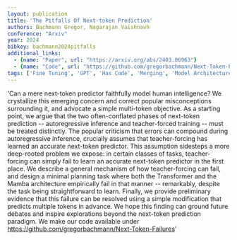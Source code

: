 ```yaml
---
layout: publication
title: 'The Pitfalls Of Next-token Prediction'
authors: Bachmann Gregor, Nagarajan Vaishnavh
conference: "Arxiv"
year: 2024
bibkey: bachmann2024pitfalls
additional_links:
  - {name: "Paper", url: "https://arxiv.org/abs/2403.06963"}
  - {name: "Code", url: "https://github.com/gregorbachmann/Next-Token-Failures"}
tags: ['Fine Tuning', 'GPT', 'Has Code', 'Merging', 'Model Architecture', 'Pretraining Methods', 'Training Techniques', 'Transformer']
---
```

'Can a mere next-token predictor faithfully model human intelligence? We crystallize this emerging concern and correct popular misconceptions surrounding it, and advocate a simple multi-token objective. As a starting point, we argue that the two often-conflated phases of next-token prediction -- autoregressive inference and teacher-forced training -- must be treated distinctly. The popular criticism that errors can compound during autoregressive inference, crucially assumes that teacher-forcing has learned an accurate next-token predictor. This assumption sidesteps a more deep-rooted problem we expose: in certain classes of tasks, teacher-forcing can simply fail to learn an accurate next-token predictor in the first place. We describe a general mechanism of how teacher-forcing can fail, and design a minimal planning task where both the Transformer and the Mamba architecture empirically fail in that manner -- remarkably, despite the task being straightforward to learn. Finally, we provide preliminary evidence that this failure can be resolved using a simple modification that predicts multiple tokens in advance. We hope this finding can ground future debates and inspire explorations beyond the next-token prediction paradigm. We make our code available under https://github.com/gregorbachmann/Next-Token-Failures'
